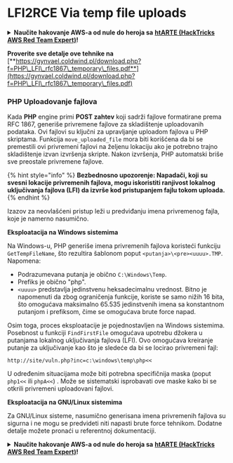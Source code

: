# LFI2RCE Via temp file uploads

<details>

<summary><strong>Naučite hakovanje AWS-a od nule do heroja sa</strong> <a href="https://training.hacktricks.xyz/courses/arte"><strong>htARTE (HackTricks AWS Red Team Expert)</strong></a><strong>!</strong></summary>

Drugi načini podrške HackTricks-u:

* Ako želite da vidite **vašu kompaniju reklamiranu na HackTricks-u** ili **preuzmete HackTricks u PDF formatu** proverite [**SUBSCRIPTION PLANS**](https://github.com/sponsors/carlospolop)!
* Nabavite [**zvanični PEASS & HackTricks swag**](https://peass.creator-spring.com)
* Otkrijte [**The PEASS Family**](https://opensea.io/collection/the-peass-family), našu kolekciju ekskluzivnih [**NFT-ova**](https://opensea.io/collection/the-peass-family)
* **Pridružite se** 💬 [**Discord grupi**](https://discord.gg/hRep4RUj7f) ili [**telegram grupi**](https://t.me/peass) ili nas **pratite** na **Twitter-u** 🐦 [**@carlospolopm**](https://twitter.com/hacktricks\_live)**.**
* **Podelite svoje hakovanje trikove slanjem PR-ova na** [**HackTricks**](https://github.com/carlospolop/hacktricks) i [**HackTricks Cloud**](https://github.com/carlospolop/hacktricks-cloud) github repozitorijume.

</details>

**Proverite sve detalje ove tehnike na** [**https://gynvael.coldwind.pl/download.php?f=PHP\_LFI\_rfc1867\_temporary\_files.pdf**](https://gynvael.coldwind.pl/download.php?f=PHP\_LFI\_rfc1867\_temporary\_files.pdf)

### **PHP Uploadovanje fajlova**

Kada **PHP** engine primi **POST zahtev** koji sadrži fajlove formatirane prema RFC 1867, generiše privremene fajlove za skladištenje uploadovanih podataka. Ovi fajlovi su ključni za upravljanje uploadom fajlova u PHP skriptama. Funkcija `move_uploaded_file` mora biti korišćena da bi se premestili ovi privremeni fajlovi na željenu lokaciju ako je potrebno trajno skladištenje izvan izvršenja skripte. Nakon izvršenja, PHP automatski briše sve preostale privremene fajlove.

{% hint style="info" %}
**Bezbednosno upozorenje: Napadači, koji su svesni lokacije privremenih fajlova, mogu iskoristiti ranjivost lokalnog uključivanja fajlova (LFI) da izvrše kod pristupanjem fajlu tokom uploada.**
{% endhint %}

Izazov za neovlašćeni pristup leži u predviđanju imena privremenog fajla, koje je namerno nasumično.

**Eksploatacija na Windows sistemima**

Na Windows-u, PHP generiše imena privremenih fajlova koristeći funkciju `GetTempFileName`, što rezultira šablonom poput `<putanja>\<pre><uuuu>.TMP`. Napomena:

* Podrazumevana putanja je obično `C:\Windows\Temp`.
* Prefiks je obično "php".
* `<uuuu>` predstavlja jedinstvenu heksadecimalnu vrednost. Bitno je napomenuti da zbog ograničenja funkcije, koriste se samo nižih 16 bita, što omogućava maksimalno 65.535 jedinstvenih imena sa konstantnom putanjom i prefiksom, čime se omogućava brute force napad.

Osim toga, proces eksploatacije je pojednostavljen na Windows sistemima. Posebnost u funkciji `FindFirstFile` omogućava upotrebu džokera u putanjama lokalnog uključivanja fajlova (LFI). Ovo omogućava kreiranje putanje za uključivanje kao što je sledeće da bi se locirao privremeni fajl:

```
http://site/vuln.php?inc=c:\windows\temp\php<<
```

U određenim situacijama može biti potrebna specifičnija maska (poput `php1<<` ili `phpA<<`) . Može se sistematski isprobavati ove maske kako bi se otkrili privremeni uploadovani fajlovi.

**Eksploatacija na GNU/Linux sistemima**

Za GNU/Linux sisteme, nasumično generisana imena privremenih fajlova su sigurna i ne mogu se predvideti niti napasti brute force tehnikom. Dodatne detalje možete pronaći u referentnoj dokumentaciji.

<details>

<summary><strong>Naučite hakovanje AWS-a od nule do heroja sa</strong> <a href="https://training.hacktricks.xyz/courses/arte"><strong>htARTE (HackTricks AWS Red Team Expert)</strong></a><strong>!</strong></summary>

Drugi načini podrške HackTricks-u:

* Ako želite da vidite **vašu kompaniju reklamiranu u HackTricks-u** ili **preuzmete HackTricks u PDF formatu** Pogledajte [**SUBSCRIPTION PLANS**](https://github.com/sponsors/carlospolop)!
* Nabavite [**zvanični PEASS & HackTricks swag**](https://peass.creator-spring.com)
* Otkrijte [**The PEASS Family**](https://opensea.io/collection/the-peass-family), našu kolekciju ekskluzivnih [**NFT-ova**](https://opensea.io/collection/the-peass-family)
* **Pridružite se** 💬 [**Discord grupi**](https://discord.gg/hRep4RUj7f) ili [**telegram grupi**](https://t.me/peass) ili nas **pratite** na **Twitter-u** 🐦 [**@carlospolopm**](https://twitter.com/hacktricks\_live)**.**
* **Podelite svoje hakovanje trikove slanjem PR-ova na** [**HackTricks**](https://github.com/carlospolop/hacktricks) i [**HackTricks Cloud**](https://github.com/carlospolop/hacktricks-cloud) github repozitorijume.

</details>
